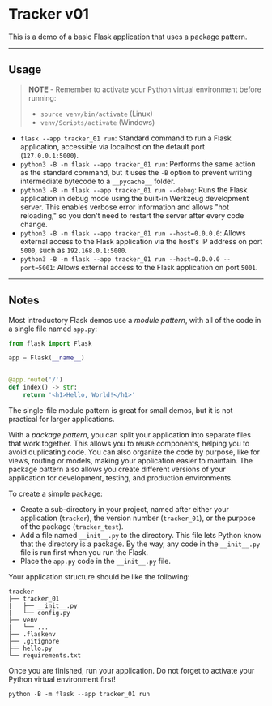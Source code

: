 # Tracker v01

This is a demo of a basic Flask application that uses a package pattern.

-----

## Usage

> **NOTE** - Remember to activate your Python virtual environment before running:
>
> - `source venv/bin/activate` (Linux)
> - `venv/Scripts/activate` (Windows)

- `flask --app tracker_01 run`: Standard command to run a Flask application, accessible via localhost on the default port (`127.0.0.1:5000`).
- `python3 -B -m flask --app tracker_01 run`: Performs the same action as the standard command, but it uses the `-B` option to prevent writing intermediate bytecode to a `__pycache__` folder.
- `python3 -B -m flask --app tracker_01 run --debug`: Runs the Flask application in debug mode using the built-in Werkzeug development server. This enables verbose error information and allows "hot reloading," so you don't need to restart the server after every code change.
- `python3 -B -m flask --app tracker_01 run --host=0.0.0.0`: Allows external access to the Flask application via the host's IP address on port `5000`, such as `192.168.0.1:5000`.
- `python3 -B -m flask --app tracker_01 run --host=0.0.0.0 --port=5001`: Allows external access to the Flask application on port `5001`.

-----

## Notes

Most introductory Flask demos use a *module pattern*, with all of the code in a single file named `app.py`:

```python
from flask import Flask

app = Flask(__name__)


@app.route('/')
def index() -> str:
    return '<h1>Hello, World!</h1>'
```

The single-file module pattern is great for small demos, but it is not practical for larger applications.

With a *package pattern*, you can split your application into separate files that work together. This allows you to reuse components, helping you to avoid duplicating code. You can also organize the code by purpose, like for views, routing or models, making your application easier to maintain. The package pattern also allows you create different versions of your application for development, testing, and production environments.

To create a simple package:

- Create a sub-directory in your project, named after either your application (`tracker`), the version number (`tracker_01`), or the purpose of the package (`tracker_test`).
- Add a file named `__init__.py` to the directory. This file lets Python know that the directory is a package. By the way, any code in the `__init__.py` file is run first when you run the Flask.
- Place the `app.py` code in the `__init__.py` file.

Your application structure should be like the following:

```text
tracker
├── tracker_01
|   ├── __init__.py
|   └── config.py
├── venv
|   └── ...
├── .flaskenv
├── .gitignore
├── hello.py
└── requirements.txt
```

Once you are finished, run your application. Do not forget to activate your Python virtual environment first!

```shell
python -B -m flask --app tracker_01 run
```
